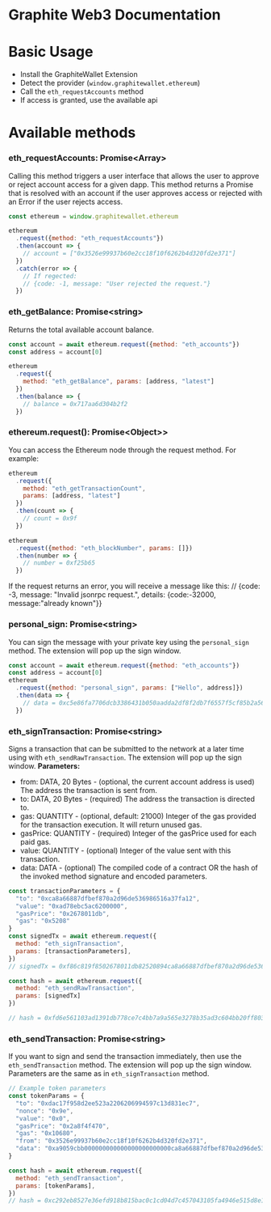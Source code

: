 # Graphite Web3 Documentation

# Basic Usage

- Install the GraphiteWallet Extension
- Detect the provider (`window.graphitewallet.ethereum`)
- Call the `eth_requestAccounts` method
- If access is granted, use the available api

# Available methods

### eth_requestAccounts: Promise\<Array>

Calling this method triggers a user interface that allows the user to approve or reject account access for a given dapp.
This method returns a Promise that is resolved with an account if the user approves access or rejected with an Error if
the user rejects access.

```js
const ethereum = window.graphitewallet.ethereum

ethereum
  .request({method: "eth_requestAccounts"})
  .then(account => {
    // account = ["0x3526e99937b60e2cc18f10f6262b4d320fd2e371"]
  })
  .catch(error => {
    // If regected:
    // {code: -1, message: "User rejected the request."}
  })
```

### eth_getBalance: Promise\<string>

Returns the total available account balance.

```js
const account = await ethereum.request({method: "eth_accounts"})
const address = account[0]

ethereum
  .request({
    method: "eth_getBalance", params: [address, "latest"]
  })
  .then(balance => {
    // balance = 0x717aa6d304b2f2
  })
```

### ethereum.request(): Promise\<Object>>

You can access the Ethereum node through the request method. For example:

```js
ethereum
  .request({
    method: "eth_getTransactionCount",
    params: [address, "latest"]
  })
  .then(count => {
    // count = 0x9f
  })

ethereum
  .request({method: "eth_blockNumber", params: []})
  .then(number => {
    // number = 0xf25b65
  })
```

If the request returns an error, you will receive a message like this:
// {code: -3, message: "Invalid jsonrpc request.", details: {code:-32000, message:"already known"}}

### personal_sign: Promise\<string>

You can sign the message with your private key using the `personal_sign` method. The extension will pop up the sign
window.

```js
const account = await ethereum.request({method: "eth_accounts"})
const address = account[0]
ethereum
  .request({method: "personal_sign", params: ["Hello", address]})
  .then(data => {
    // data = 0xc5e86fa7706dcb3386431b050aadda2df8f2db7f6557f5cf85b2a562e6c2683d6a3b0e9fa612a4eeb7d30bf08168ed61bc1c901867f7b3919080b5308437e2001b
  })
```

### eth_signTransaction: Promise\<string>

Signs a transaction that can be submitted to the network at a later time using with `eth_sendRawTransaction`. The extension will pop up the sign window.
**Parameters:**

- from: DATA, 20 Bytes - (optional, the current account address is used) The address the transaction is sent from.
- to: DATA, 20 Bytes - (required) The address the transaction is directed to.
- gas: QUANTITY - (optional, default: 21000) Integer of the gas provided for the transaction execution. It will return unused gas.
- gasPrice: QUANTITY - (required) Integer of the gasPrice used for each paid gas.
- value: QUANTITY - (optional) Integer of the value sent with this transaction.
- data: DATA - (optional) The compiled code of a contract OR the hash of the invoked method signature and encoded parameters.
```js
const transactionParameters = {
  "to": "0xca8a66887dfbef870a2d96de536986516a37fa12",
  "value": "0xad78ebc5ac6200000",
  "gasPrice": "0x2678011db",
  "gas": "0x5208"
}
const signedTx = await ethereum.request({
  method: "eth_signTransaction",
  params: [transactionParameters],
})
// signedTx = 0xf86c819f8502678011db82520894ca8a66887dfbef870a2d96de536986516a37fa1287071afd498d00008026a0646cc12fa4189135f824dd0c748a09dd6583a35e3c06956ea6ffa136ebedd1dea02011331fac8499a02004207fe89d7ce9aa710f91621b9391cebee9b853cf4f57

const hash = await ethereum.request({
  method: "eth_sendRawTransaction",
  params: [signedTx]
})

// hash = 0xfd6e561103ad1391db778ce7c4bb7a9a565e3278b35ad3c604bb20ff8033de94
```

### eth_sendTransaction: Promise\<string>

If you want to sign and send the transaction immediately, then use the `eth_sendTransaction` method. The extension will pop up the sign window.
Parameters are the same as in `eth_signTransaction` method.
```js
// Example token parameters
const tokenParams = {
  "to": "0xdac17f958d2ee523a2206206994597c13d831ec7",
  "nonce": "0x9e",
  "value": "0x0",
  "gasPrice": "0x2a8f4f470",
  "gas": "0x10680",
  "from": "0x3526e99937b60e2cc18f10f6262b4d320fd2e371",
  "data": "0xa9059cbb000000000000000000000000ca8a66887dfbef870a2d96de536986516a37fa1200000000000000000000000000000000000000000000000000000000004c4b40"
}

const hash = await ethereum.request({
  method: "eth_sendTransaction",
  params: [tokenParams],
})
// hash = 0xc292eb8527e36efd918b815bac0c1cd04d7c457043105fa4946e515d8e117b68
```
